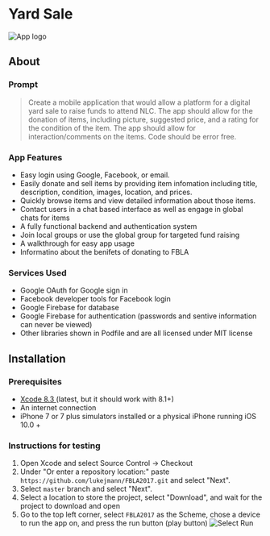 # Yard Sale

![App logo](https://raw.githubusercontent.com/lukejmann/FBLA2017/master/FBLA2017/Assets.xcassets/AppIcon.appiconset/AppIcon-60%403x.png?token=AbCv2DDxx9EAtd3663E-V4BUqiYtXN33ks5ZFgjFwA%3D%3D)


## About

### Prompt
> Create a mobile application that would allow a platform for a digital yard sale to raise funds to attend NLC. The app should allow for the donation of items, including picture, suggested price, and a rating for the condition of the item. The app should allow for interaction/comments on the items. Code should be error free.

### App Features
* Easy login using Google, Facebook, or email.
* Easily donate and sell items by providing item infomation including title, description,  condition, images, location, and prices. 
* Quickly browse items and view detailed information about those items. 
* Contact users in a chat based interface as well as engage in global chats for items
* A fully functional backend and authentication system
* Join local groups or use the global group for targeted fund raising
* A walkthrough for easy app usage
* Informatino about the benifets of donating to FBLA

### Services Used
* Google OAuth for Google sign in
* Facebook developer tools for Facebook login
* Google Firebase for database
* Google Firebase for authentication (passwords and sentive information can never be viewed)
* Other libraries shown in Podfile and are all licensed under MIT license












## Installation
### Prerequisites
* [Xcode 8.3 ](https://itunes.apple.com/us/app/xcode/id497799835?mt=12)(latest, but it should work with 8.1+)
* An internet connection
* iPhone 7 or 7 plus simulators installed or a physical iPhone running iOS 10.0 +

### Instructions for testing
1. Open Xcode and select Source Control -> Checkout
2. Under "Or enter a repository location:"  paste `https://github.com/lukejmann/FBLA2017.git` and select "Next".
3. Select `master` branch and select "Next".
4. Select a location to store the project, select "Download", and wait for the project to download and open
5. Go to the top left corner, select `FBLA2017` as the Scheme, chose a device to run the app on,  and press the run button (play button)
![Select Run](https://raw.githubusercontent.com/lukejmann/FBLA2017/master/Photoshop/Screen%20Shot%202017-05-05%20at%203.38.44%20PM.png)










<!--### Steps
1. 
 If you have [git](https://git-scm.com) : 
 Run  `git clone https://github.com/lukejmann/FBLA2017.git` in the desired installation folder.
 
 OR
 
 If you do not have git, 
  press the download ZIP button (⬆️) and extract the ZIP file to the desired folder.

2. Open `FBLA2017.xcworkspace`
3.  Select FBLA2017 (project file) in the Project Navigator (located on the left)
4. Select the "General" tab and change the bundle identifier 
5. Under Identitiy: Change the bundle ID, replacing com.namehere with any domain that you would like to use
![Select Run](https://raw.githubusercontent.com/lukejmann/FBLA2017/master/Photoshop/Screen%20Shot%202017-05-13%20at%209.10.51%20AM.png)
6. Under Signing: Change the tean
![Select Run](https://raw.githubusercontent.com/lukejmann/FBLA2017/master/Photoshop/Screen%20Shot%202017-05-13%20at%209.13.50%20AM.png)
7. Go to the top left corner, select `FBLA2017` as the Scheme, chose a device to run the app on,  and press the run button (play button)
![Select Run](https://raw.githubusercontent.com/lukejmann/FBLA2017/master/Photoshop/Screen%20Shot%202017-05-05%20at%203.38.44%20PM.png)
8.  If the app is being run on a physical device, the app and developer profile must be approved in the settings menu of the device (Settings –> General –> Device Management)-->



